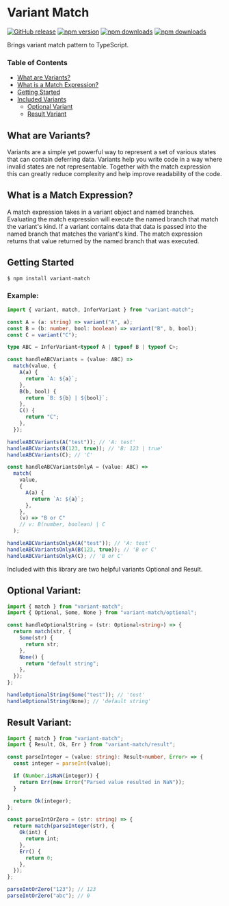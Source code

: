 # Variant Match

[![GitHub release](https://img.shields.io/github/release/Mike96angelo/variant-match.svg?maxAge=21600)](https://github.com/Mike96Angelo/variant-match)
[![npm version](https://img.shields.io/npm/v/variant-match.svg?maxAge=21600)](https://www.npmjs.com/package/variant-match)
[![npm downloads](https://img.shields.io/npm/dm/variant-match.svg?maxAge=604800)](https://www.npmjs.com/package/variant-match)
[![npm downloads](https://img.shields.io/npm/dt/variant-match.svg?maxAge=604800)](https://www.npmjs.com/package/variant-match)

Brings variant match pattern to TypeScript.

### Table of Contents

- [What are Variants?](#what-are-variants)
- [What is a Match Expression?](#what-is-a-match-expression)
- [Getting Started](#getting-started)
- [Included Variants](#included-variants)
  - [Optional Variant](#optional-variant)
  - [Result Variant](#result-variant)

## What are Variants?

Variants are a simple yet powerful way to represent a set of various states that can contain deferring data. Variants help you write code in a way where invalid states are not representable. Together with the match expression this can greatly reduce complexity and help improve readability of the code.

## What is a Match Expression?

A match expression takes in a variant object and named branches. Evaluating the match expression will execute the named branch that match the variant's kind. If a variant contains data that data is passed into the named branch that matches the variant's kind. The match expression returns that value returned by the named branch that was executed.

## Getting Started

```
$ npm install variant-match
```

### Example:

```ts
import { variant, match, InferVariant } from "variant-match";

const A = (a: string) => variant("A", a);
const B = (b: number, bool: boolean) => variant("B", b, bool);
const C = variant("C");

type ABC = InferVariant<typeof A | typeof B | typeof C>;

const handleABCVariants = (value: ABC) =>
  match(value, {
    A(a) {
      return `A: ${a}`;
    },
    B(b, bool) {
      return `B: ${b} | ${bool}`;
    },
    C() {
      return "C";
    },
  });

handleABCVariants(A("test")); // 'A: test'
handleABCVariants(B(123, true)); // 'B: 123 | true'
handleABCVariants(C); // 'C'

const handleABCVariantsOnlyA = (value: ABC) =>
  match(
    value,
    {
      A(a) {
        return `A: ${a}`;
      },
    },
    (v) => "B or C"
    // v: B(number, boolean) | C
  );

handleABCVariantsOnlyA(A("test")); // 'A: test'
handleABCVariantsOnlyA(B(123, true)); // 'B or C'
handleABCVariantsOnlyA(C); // 'B or C'
```

Included with this library are two helpful variants Optional and Result.

## Optional Variant:

```ts
import { match } from "variant-match";
import { Optional, Some, None } from "variant-match/optional";

const handleOptionalString = (str: Optional<string>) => {
  return match(str, {
    Some(str) {
      return str;
    },
    None() {
      return "default string";
    },
  });
};

handleOptionalString(Some("test")); // 'test'
handleOptionalString(None); // 'default string'
```

## Result Variant:

```ts
import { match } from "variant-match";
import { Result, Ok, Err } from "variant-match/result";

const parseInteger = (value: string): Result<number, Error> => {
  const integer = parseInt(value);

  if (Number.isNaN(integer)) {
    return Err(new Error("Parsed value resulted in NaN"));
  }

  return Ok(integer);
};

const parseIntOrZero = (str: string) => {
  return match(parseInteger(str), {
    Ok(int) {
      return int;
    },
    Err() {
      return 0;
    },
  });
};

parseIntOrZero("123"); // 123
parseIntOrZero("abc"); // 0
```
